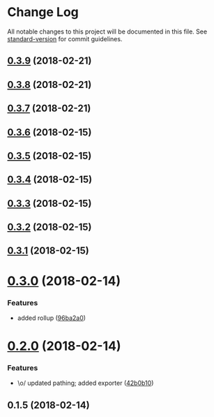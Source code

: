 # Change Log

All notable changes to this project will be documented in this file. See [standard-version](https://github.com/conventional-changelog/standard-version) for commit guidelines.

<a name="0.3.9"></a>
## [0.3.9](https://github.com/tybeck/ng-searchbox/compare/v0.3.8...v0.3.9) (2018-02-21)



<a name="0.3.8"></a>
## [0.3.8](https://github.com/tybeck/ng-searchbox/compare/v0.3.7...v0.3.8) (2018-02-21)



<a name="0.3.7"></a>
## [0.3.7](https://github.com/tybeck/ng-searchbox/compare/v0.3.6...v0.3.7) (2018-02-21)



<a name="0.3.6"></a>
## [0.3.6](https://github.com/tybeck/ng-searchbox/compare/v0.3.5...v0.3.6) (2018-02-15)



<a name="0.3.5"></a>
## [0.3.5](https://github.com/tybeck/ng-searchbox/compare/v0.3.4...v0.3.5) (2018-02-15)



<a name="0.3.4"></a>
## [0.3.4](https://github.com/tybeck/ng-searchbox/compare/v0.3.3...v0.3.4) (2018-02-15)



<a name="0.3.3"></a>
## [0.3.3](https://github.com/tybeck/ng-searchbox/compare/v0.3.2...v0.3.3) (2018-02-15)



<a name="0.3.2"></a>
## [0.3.2](https://github.com/tybeck/ng-searchbox/compare/v0.3.1...v0.3.2) (2018-02-15)



<a name="0.3.1"></a>
## [0.3.1](https://github.com/tybeck/ng-searchbox/compare/v0.3.0...v0.3.1) (2018-02-15)



<a name="0.3.0"></a>
# [0.3.0](https://github.com/tybeck/ng-searchbox/compare/v0.2.0...v0.3.0) (2018-02-14)


### Features

* added rollup ([96ba2a0](https://github.com/tybeck/ng-searchbox/commit/96ba2a0))



<a name="0.2.0"></a>
# [0.2.0](https://github.com/tybeck/ng-searchbox/compare/v0.1.5...v0.2.0) (2018-02-14)


### Features

* \o/ updated pathing; added exporter ([42b0b10](https://github.com/tybeck/ng-searchbox/commit/42b0b10))



<a name="0.1.5"></a>
## 0.1.5 (2018-02-14)
